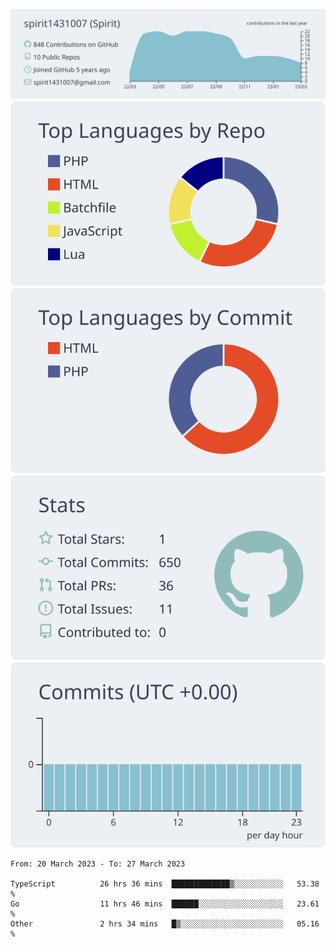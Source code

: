 [![](https://raw.githubusercontent.com/spirit1431007/spirit1431007/master/profile-summary-card-output/nord_bright/0-profile-details.svg)](https://git.io/spiritx)
[![](https://raw.githubusercontent.com/spirit1431007/spirit1431007/master/profile-summary-card-output/nord_bright/1-repos-per-language.svg)](https://git.io/spiritx) [![](https://raw.githubusercontent.com/spirit1431007/spirit1431007/master/profile-summary-card-output/nord_bright/2-most-commit-language.svg)](https://git.io/spiritx)
[![](https://raw.githubusercontent.com/spirit1431007/spirit1431007/master/profile-summary-card-output/nord_bright/3-stats.svg)](https://git.io/spiritx) [![](https://raw.githubusercontent.com/spirit1431007/spirit1431007/master/profile-summary-card-output/nord_bright/4-productive-time.svg)](https://git.io/spiritx)

<!--START_SECTION:waka-->

```text
From: 20 March 2023 - To: 27 March 2023

TypeScript          26 hrs 36 mins  █████████████▒░░░░░░░░░░░   53.38 %
Go                  11 hrs 46 mins  ██████░░░░░░░░░░░░░░░░░░░   23.61 %
Other               2 hrs 34 mins   █▒░░░░░░░░░░░░░░░░░░░░░░░   05.16 %
```

<!--END_SECTION:waka-->
